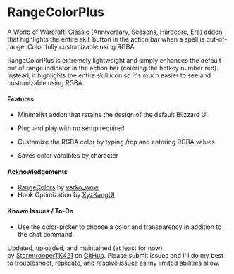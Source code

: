 # RangeColorPlus
A World of Warcraft: Classic (Anniversary, Seasons, Hardcore, Era) addon that highlights the entire skill button in the action bar when a spell is out-of-range. Color fully customizable using RGBA.

RangeColorPlus is extremely lightweight and simply enhances the default out of range indicator in the action bar (coloring the hotkey number red). Instead, it highlights the entire skill icon so it's much easier to see and customizable using RGBA.

<h4>Features</h4>

- Minimalist addon that retains the design of the default Blizzard UI

- Plug and play with no setup required
  
- Customize the RGBA color by typing /rcp and entering RGBA values
  
- Saves color varaibles by character

<h4>Acknowledgements</h4>

- [RangeColors](https://www.curseforge.com/wow/addons/rangecolors) by [yarko_wow](https://www.curseforge.com/members/yarko_wow/projects)
- Hook Optimization by [XyzKangUI](https://github.com/XyzKangUI)

<h4>Known Issues / To-Do</h4>

- Use the color-picker to choose a color and transparency in addition to the chat command.

Updated, uploaded, and maintained (at least for now) by [StormtrooperTK421](https://discordapp.com/users/237746068844969994) on [GitHub](https://github.com/DustinChecketts/RangeColorPlus). Please submit issues and I'll do my best to troubleshoot, replicate, and resolve issues as my limited abilities allow.
